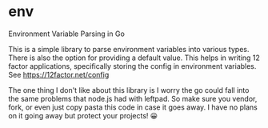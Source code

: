 # env
Environment Variable Parsing in Go

This is a simple library to parse environment variables into various types. There is also the option for
providing a default value. This helps in writing 12 factor applications, specifically storing the config
in environment variables. See <https://12factor.net/config>

The one thing I don't like about this library is I worry the go could fall into the same problems that 
node.js had with leftpad. So make sure you vendor, fork, or even just copy pasta this code in case it
goes away. I have no plans on it going away but protect your projects! 😀
